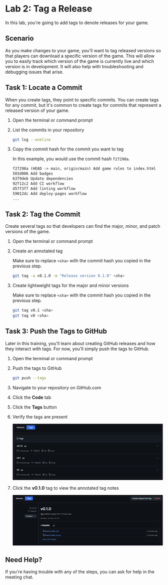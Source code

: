 # Lab 2: Tag a Release

In this lab, you're going to add tags to denote releases for your game.

## Scenario

As you make changes to your game, you'll want to tag released versions so that
players can download a specific version of the game. This will allow you to
easily track which version of the game is currently live and which version is in
development. It will also help with troubleshooting and debugging issues that
arise.

## Task 1: Locate a Commit

When you create tags, they point to specific commits. You can create tags for
any commit, but it's common to create tags for commits that represent a released
version of your game.

1. Open the terminal or command prompt
1. List the commits in your repository

   ```bash
   git log --oneline
   ```

1. Copy the commit hash for the commit you want to tag

   In this example, you would use the commit hash `f27298a`.

   ```plain
   f27298a (HEAD -> main, origin/main) Add game rules to index.html
   503d006 Add badges
   6379deb Update dependencies
   92f12c2 Add CI workflow
   d57f3f7 Add linting workflow
   59012dc Add deploy-pages workflow
   ...
   ```

## Task 2: Tag the Commit

Create several tags so that developers can find the major, minor, and patch
versions of the game.

1. Open the terminal or command prompt
1. Create an annotated tag

   Make sure to replace `<sha>` with the commit hash you copied in the previous
   step.

   ```bash
   git tag -a v0.1.0 -m "Release version 0.1.0" <sha>
   ```

1. Create lightweight tags for the major and minor versions

   Make sure to replace `<sha>` with the commit hash you copied in the previous
   step.

   ```bash
   git tag v0.1 <sha>
   git tag v0 <sha>
   ```

## Task 3: Push the Tags to GitHub

Later in this training, you'll learn about creating GitHub releases and how they
interact with tags. For now, you'll simply push the tags to GitHub.

1. Open the terminal or command prompt
1. Push the tags to GitHub

   ```bash
   git push --tags
   ```

1. Navigate to your repository on GitHub.com
1. Click the **Code** tab
1. Click the **Tags** button
1. Verify the tags are present

   ![Tags](./img/2-tags.png)

1. Click the **v0.1.0** tag to view the annotated tag notes

   ![Annotated Tag](./img/2-annotated-tag.png)

## Need Help?

If you're having trouble with any of the steps, you can ask for help in the
meeting chat.
